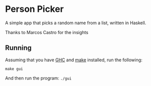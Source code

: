 # Person Picker

A simple app that picks a random name from a list, written in Haskell.

Thanks to Marcos Castro for the insights

## Running

Assuming that you have [GHC](https://www.haskell.org/ghc/) and
[make](https://www.gnu.org/software/make/) installed, run the following:

```make gui```


And then run the program:
```./gui```

